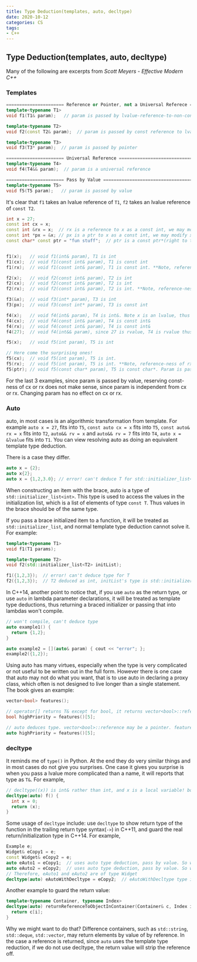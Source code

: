 ```yaml
---
title: Type Deduction(templates, auto, decltype)
date: 2020-10-12
categories: CS
tags:
- C++
---
```

## Type Deduction(templates, auto, decltype)

Many of the following are excerpts from *Scott Meyers - Effective Modern C++*

### Templates

```c++
====================== Reference or Pointer, not a Universal Referece ======================
template<typename T1>
void f1(T1& param);   // param is passed by lvalue-reference-to-non-const

template<typename T2>
void f2(const T2& param);  // param is passed by const reference to lvalue

template<typename T3>
void f3(T3* param);  // param is passed by pointer

====================== Universal Reference ============================================
template<typename T4>
void f4(T4&& param);  // param is a universal reference

====================== Pass by Value ============================================
template<typename T5>
void f5(T5 param);   // param is passed by value
```

It's clear that `f1` takes an lvalue reference of `T1`, `f2` takes an lvalue reference of `const T2`.

```c++
int x = 27;
const int cx = x;
const int &rx = x;  // rx is a reference to x as a const int, we may modify x's value and rx will change as well, but we cannot change rx's value to change x's value
const int *px = &x; // px is a ptr to x as a const int, we may modify x's value and *px will change as well, but we cannot change *px's value to change x's value. We can change where px is pointed to. The original object px is pointed to should not be changed.
const char* const ptr = "fun stuff";  // ptr is a const ptr*(right to the asterisk) to a const object(left to the asterisk)


f1(x);   // void f1(int& param), T1 is int
f1(cx);  // void f1(const int& param), T1 is const int
f1(rx);  // void f1(cosnt int& param), T1 is const int. **Note, reference-ness of rx is ignored**

f2(x);   // void f2(const int& param), T2 is int
f2(cx);  // void f2(const int& param), T2 is int
f2(rx);  // void f2(const int& param), T2 is int. **Note, reference-ness of rx is ignored**

f3(&x);  // void f3(int* param), T3 is int
f3(px);  // void f3(const int* param), T3 is const int

f4(x);   // void f4(int& param), T4 is int&. Note x is an lvalue, thus T4 would be lvalue. It may seem confusing for the first time, because T4&& should be interpreted as the universal reference, rather than rvalue reference
f4(cx);  // void f4(const int& param), T4 is const int&
f4(rx);  // void f4(const int& param), T4 is const int&
f4(27);  // void f4(int&& param), since 27 is rvalue, T4 is rvalue thus int&&

f5(x);   // void f5(int param), T5 is int

// Here come the surprising ones!
f5(cx);  // void f5(int param), T5 is int.
f5(rx);  // void f5(int param), T5 is int. **Note, reference-ness of rx is ignored**
f5(ptr); // void f5(const char* param), T5 is const char*. Param is passed by value, so const-ness of const ptr is changed. const-ness of the object is however, preserved. 
```

For the last 3 examples, since param is passed by value, reserving const-ness of cx or rx does not make sense, since param is independent from cx or rx. Changing param has no effect on cx or rx.



### Auto

auto, in most cases is an algorithmic transformation from template. For example `auto x = 27`, fits into `T5`, `const auto cx = x` fits into `T5`, `const auto& rx = x` fits into `T2`, `auto&& rv = x` and `auto&& rv = 7` fits into `T4`, `auto x = &lvalue` fits into `T1`. You can view resolving auto as doing an equivalent template type deduction.

There is a case they differ.

```c++
auto x = {2};
auto x{2};
auto x = {1,2,3.0}; // error! can't deduce T for std::initializer_list<T>
```

When constructing an item with the brace, auto is a type of `std::initializer_list<int>`. This type is used to access the values in the initialization list, which is a list of elements of type `const T`. Thus values in the brace should be of the same type.

If you pass a brace initialized item to a function, it will be treated as `std::initializer_list`, and normal template type deduction cannot solve it. For example:

```c++
template<typename T1>
void f1(T1 params);

template<typename T2>
void f2(std::initializer_list<T2> initList);

f1({1,2,3});  // error! can't deduce type for T
f2({1,2,3});  // T2 deduced as int, initList's type is std::initializer_list<int>
```

In C++14, another point to notice that, if you use `auto` as the return type, or use `auto` in lambda parameter declarations, it will be treated as template type deductions, thus returning a braced initializer or passing that into lambdas won't compile.

```c++
// won't compile, can't deduce type
auto example1() {
  return {1,2};
}

auto example2 = [](auto& param) { cout << "error"; };
example2({1,2});
```

Using auto has many virtues, especially when the type is very complicated or not useful to be written out in the full form. However there is one case that auto may not do what you want, that is to use auto in declaring a proxy class, which often is not designed to live longer than a single statement. The book gives an example:

```c++
vector<bool> features();

// operator[] returns T& except for bool, it returns vector<bool>::reference, which is a proxy class. bool declaration implicit converts it to a boolean.
bool highPriority = features()[5];  

// auto deduces type. vector<bool>::reference may be a pointer. features() is a temporary object that does not exist after the following line. so highPriority is a dangling pointer. following code may have undefined behavior
auto highPriority = features()[5];  
```



### decltype

It reminds me of `type()` in Python. At the end they do very similar things and in most cases do not give you surprises. One case it gives you surprise is when you pass a lvalue more complicated than a name, it will reports that type as `T&`.  For example,

```c++
// decltype((x)) is int& rather than int, and x is a local variable! boom!
decltype(auto) f() {
  int x = 0;
  return (x);
}
```

Some usage of `decltype` include: use `decltype` to show return type of the function in the trailing return type syntax(`->`) in C++11, and guard the real return/initialization type in C++14. For example,

```c++
Example e;
Widget& eCopy1 = e;
const Widget& eCopy2 = e;
auto eAuto1 = eCopy1;  // uses auto type deduction, pass by value. So we strip reference-ness off.
auto eAuto2 = eCopy2;  // uses auto type deduction, pass by value. So we strip reference-ness off, then strip const off.
// Therefore, eAuto1 and eAuto2 are of type Widget
decltype(auto) eAutoWithDecltype = eCopy2;  // eAutoWithDecltype type is const Widget& --> guard the real type!
```

Another example to guard the return value:

```c++
template<typename Container, typename Index>
decltype(auto) returnReferenceToObjectInContainer(Container& c, Index i) {
  return c[i];
}
```

Why we might want to do that? Difference containers, such as `std::string`, `std::deque`, `std::vector`, may return elements by value of by reference. In the case a reference is returned, since `auto` uses the template type reduction, if we do not use decltype, the return value will strip the reference off.